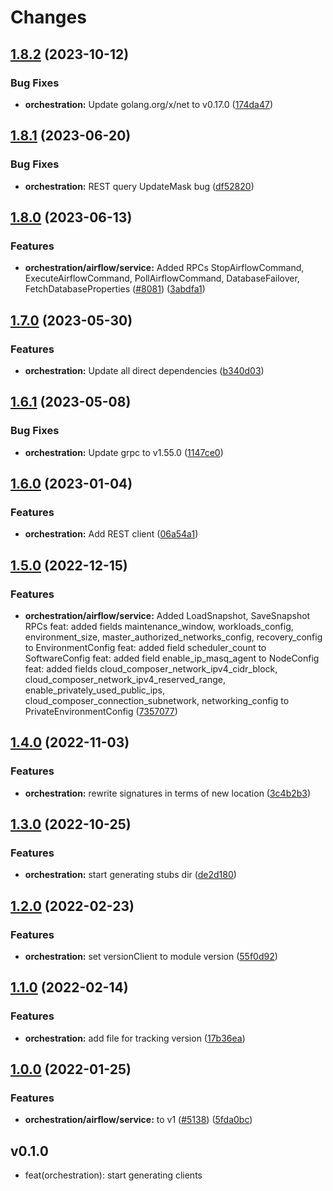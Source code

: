 # Changes


## [1.8.2](https://github.com/googleapis/google-cloud-go/compare/orchestration/v1.8.1...orchestration/v1.8.2) (2023-10-12)


### Bug Fixes

* **orchestration:** Update golang.org/x/net to v0.17.0 ([174da47](https://github.com/googleapis/google-cloud-go/commit/174da47254fefb12921bbfc65b7829a453af6f5d))

## [1.8.1](https://github.com/googleapis/google-cloud-go/compare/orchestration/v1.8.0...orchestration/v1.8.1) (2023-06-20)


### Bug Fixes

* **orchestration:** REST query UpdateMask bug ([df52820](https://github.com/googleapis/google-cloud-go/commit/df52820b0e7721954809a8aa8700b93c5662dc9b))

## [1.8.0](https://github.com/googleapis/google-cloud-go/compare/orchestration/v1.7.0...orchestration/v1.8.0) (2023-06-13)


### Features

* **orchestration/airflow/service:** Added RPCs StopAirflowCommand, ExecuteAirflowCommand, PollAirflowCommand, DatabaseFailover, FetchDatabaseProperties ([#8081](https://github.com/googleapis/google-cloud-go/issues/8081)) ([3abdfa1](https://github.com/googleapis/google-cloud-go/commit/3abdfa14dd56cf773c477f289a7f888e20bbbd9a))

## [1.7.0](https://github.com/googleapis/google-cloud-go/compare/orchestration/v1.6.1...orchestration/v1.7.0) (2023-05-30)


### Features

* **orchestration:** Update all direct dependencies ([b340d03](https://github.com/googleapis/google-cloud-go/commit/b340d030f2b52a4ce48846ce63984b28583abde6))

## [1.6.1](https://github.com/googleapis/google-cloud-go/compare/orchestration/v1.6.0...orchestration/v1.6.1) (2023-05-08)


### Bug Fixes

* **orchestration:** Update grpc to v1.55.0 ([1147ce0](https://github.com/googleapis/google-cloud-go/commit/1147ce02a990276ca4f8ab7a1ab65c14da4450ef))

## [1.6.0](https://github.com/googleapis/google-cloud-go/compare/orchestration/v1.5.0...orchestration/v1.6.0) (2023-01-04)


### Features

* **orchestration:** Add REST client ([06a54a1](https://github.com/googleapis/google-cloud-go/commit/06a54a16a5866cce966547c51e203b9e09a25bc0))

## [1.5.0](https://github.com/googleapis/google-cloud-go/compare/orchestration/v1.4.0...orchestration/v1.5.0) (2022-12-15)


### Features

* **orchestration/airflow/service:** Added LoadSnapshot, SaveSnapshot RPCs feat: added fields maintenance_window, workloads_config, environment_size, master_authorized_networks_config, recovery_config to EnvironmentConfig feat: added field scheduler_count to SoftwareConfig feat: added field enable_ip_masq_agent to NodeConfig feat: added fields cloud_composer_network_ipv4_cidr_block, cloud_composer_network_ipv4_reserved_range, enable_privately_used_public_ips, cloud_composer_connection_subnetwork, networking_config to PrivateEnvironmentConfig ([7357077](https://github.com/googleapis/google-cloud-go/commit/735707796d81d7f6f32fc3415800c512fe62297e))

## [1.4.0](https://github.com/googleapis/google-cloud-go/compare/orchestration/v1.3.0...orchestration/v1.4.0) (2022-11-03)


### Features

* **orchestration:** rewrite signatures in terms of new location ([3c4b2b3](https://github.com/googleapis/google-cloud-go/commit/3c4b2b34565795537aac1661e6af2442437e34ad))

## [1.3.0](https://github.com/googleapis/google-cloud-go/compare/orchestration/v1.2.0...orchestration/v1.3.0) (2022-10-25)


### Features

* **orchestration:** start generating stubs dir ([de2d180](https://github.com/googleapis/google-cloud-go/commit/de2d18066dc613b72f6f8db93ca60146dabcfdcc))

## [1.2.0](https://github.com/googleapis/google-cloud-go/compare/orchestration/v1.1.0...orchestration/v1.2.0) (2022-02-23)


### Features

* **orchestration:** set versionClient to module version ([55f0d92](https://github.com/googleapis/google-cloud-go/commit/55f0d92bf112f14b024b4ab0076c9875a17423c9))

## [1.1.0](https://github.com/googleapis/google-cloud-go/compare/orchestration/v1.0.0...orchestration/v1.1.0) (2022-02-14)


### Features

* **orchestration:** add file for tracking version ([17b36ea](https://github.com/googleapis/google-cloud-go/commit/17b36ead42a96b1a01105122074e65164357519e))

## [1.0.0](https://www.github.com/googleapis/google-cloud-go/compare/orchestration/v0.1.0...orchestration/v1.0.0) (2022-01-25)


### Features

* **orchestration/airflow/service:** to v1 ([#5138](https://www.github.com/googleapis/google-cloud-go/issues/5138)) ([5fda0bc](https://www.github.com/googleapis/google-cloud-go/commit/5fda0bccc5b68a5bc00c71bad6b032bd0708ae96))

## v0.1.0

- feat(orchestration): start generating clients

